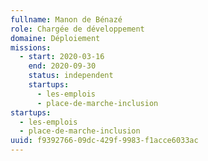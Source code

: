 ```yaml
---
fullname: Manon de Bénazé
role: Chargée de développement
domaine: Déploiement
missions:
  - start: 2020-03-16
    end: 2020-09-30
    status: independent
    startups:
      - les-emplois
      - place-de-marche-inclusion
startups:
  - les-emplois
  - place-de-marche-inclusion
uuid: f9392766-09dc-429f-9983-f1acce6033ac
---
```

